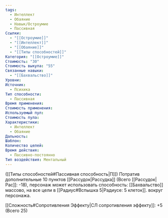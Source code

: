 ```yaml
---
tags:
  - Интеллект
  - Обаяние
  - Навык/Остроумие
  - Пассивная
Ссылки:
  - "[[Остроумие]]"
  - "[[Интеллект]]"
  - "[[Обаяние]]"
  - "[[Типы способностей]]"
Категория: "[[Остроумие]]"
Стоимость: "30"
Стоимость выкупа: "55"
Связанные навыки:
  - "[[Бахвальство]]"
Уровни: 
Источник:
  - Психика
Тип способности:
  - Пассивная
Время применения: 
Стоимость применения: 
Используемый пул: 
Стоимость пула: 
Характеристики:
  - Интеллект
  - Обаяние
Дальность: 
Шаблон: 
Количество целей: 
Время действия:
  - Пассивно-постоянно
Тип воздействия: Ментальный
---
```

([[Типы способностей#Пассивная способность|П]]) Потратив дополнительные 10 пунктов [[Рассудок|Рассудка]] (Всего [[Рассудок|Рас]]: -18), персонаж может использовать способность: [[Бахвальство]] массово, на все цели в [[Радиус#Вспышка 5|Радиусе: 5 клеток]]. вокруг персонажа.

[[Сложность#Cопротивления Эффекту|СЛ сопротивления эффекту]]: +5 (Всего 25)